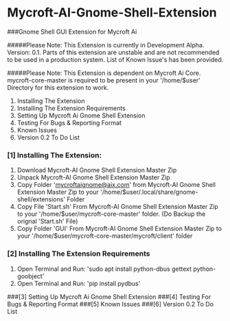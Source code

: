 # Mycroft-AI-Gnome-Shell-Extension
###Gnome Shell GUI Extension for Mycroft Ai 

#####Please Note: This Extension is currently in Development Alpha. Version: 0.1. Parts of this extension are unstable and are not recommended to be used in a production system. List of Known Issue's has been provided.

#####Please Note: This Extension is dependent on Mycroft Ai Core. mycroft-core-master is required to be present in your '/home/$user' Directory for this extension to work.

1. Installing The Extension
2. Installing The Extension Requirements
3. Setting Up Mycroft Ai Gnome Shell Extension
4. Testing For Bugs & Reporting Format
5. Known Issues
6. Version 0.2 To Do List

### [1] Installing The Extension:

  1. Download Mycroft-AI Gnome Shell Extension Master Zip
  2. Unpack Mycroft-AI Gnome Shell Extension Master Zip
  3. Copy Folder 'mycroftaignome@aix.com' from Mycroft-AI Gnome Shell Extension Master Zip to your '/home/$user/.local/share/gnome-shell/extensions' Folder
  4. Copy File 'Start.sh' From Mycroft-AI Gnome Shell Extension Master Zip to your '/home/$user/mycroft-core-master' folder. (Do Backup the orignal 'Start.sh' File)
  5. Copy Folder 'GUI' From Mycroft-AI Gnome Shell Extension Master Zip to your '/home/$user/mycroft-core-master/mycroft/client' folder

### [2] Installing The Extension Requirements
  
   1. Open Terminal and Run: 'sudo apt install python-dbus gettext python-goobject'
   2. Open Terminal and Run: 'pip install pydbus'

###[3] Setting Up Mycroft Ai Gnome Shell Extension
###[4] Testing For Bugs & Reporting Format
###[5] Known Issues
###[6] Version 0.2 To Do List

